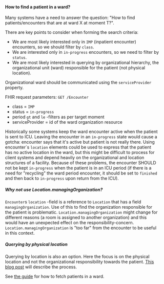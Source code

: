 #### How to find a patient in a ward?

Many systems have a need to answer the question: "How to find patients/encounters that are at ward X
at moment T?".

There are key points to consider when forming the search criteria:

* We are most likely interested only in `IMP` (inpatient encounter) encounters, so we should filter by `class`.
* We are interested only in `in-progress` encounters, so we need to filter by `status`.
* We are most likely interested in querying by organizational hierarchy, the organizational unit (ward) responsible for the patient (not physical location).

Organizational ward should be communicated using the `serviceProvider` property.

FHIR request parameters:
`GET /Encounter`

* class = `IMP`
* status = `in-progress`
* period `gt` and `le` -filters as per target moment
* serviceProvider = id of the ward organization resource

Historically some systems keep the ward encounter active when the patient is sent to ICU. Leaving
the encounter in an `in-progress` state would cause a gotcha: encounter says that it's active but
patient is not really there. Using encounter´s `location` elements could be used to express that
the patient has no active location in the ward, but this might be difficult to process for client
systems and depend heavily on the organizational and location structures of a facility. Because of
these problems, the encounter SHOULD not be kept `in-progress` when the patient is in an ICU period
(if there is a need for "recycling" the ward period encounter, it should be set to `finished` and
then back to `in-progress` upon return from the ICU).  

##### Why not use Location.managingOrganization?

`Encounter`s `location` -field is a reference to `Location` that has a field
`managingOrganization`. Use of this to find the organization responsible for the patient is
problematic. `Location.managingOrganization` might change for different reasons (a room is
assigned to another organization) and this would have an unexpected effect on the
responsibility-concern. `Location.managingOrganization` is "too far" from the encounter to be
useful in this context.

##### Querying by physical location

Querying by location is also an option. Here the focus is on the physical location and not the
organizational responsibility towards the patient.
[This blog post](https://fhirblog.com/2013/10/24/adventures-in-searching-getting-a-list-of-patients-in-a-ward/)
will describe the process.

See [the guide](StructureDefinition-fi-base-encounter-patients-in-ward.html) for how to fetch
patients in a ward.
